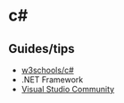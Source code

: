 # c#

## Guides/tips

* [w3schools/c#](https://www.w3schools.com/cs/index.php)
* .NET Framework
* [Visual Studio Community](https://visualstudio.microsoft.com/vs/community/)